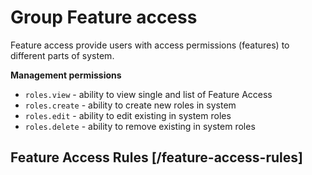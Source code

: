 <!-- include(data_structures.md) -->

# Group Feature access

Feature access provide users with access permissions (features) to different parts of system.

**Management permissions**

- `roles.view` - ability to view single and list of Feature Access
- `roles.create` - ability to create new roles in system
- `roles.edit` - ability to edit existing in system roles
- `roles.delete` - ability to remove existing in system roles

## Feature Access Rules [/feature-access-rules]

<!-- include(list.md) -->
<!-- include(create.md) -->
<!-- include(show.md) -->
<!-- include(update.md) -->
<!-- include(delete.md) -->
